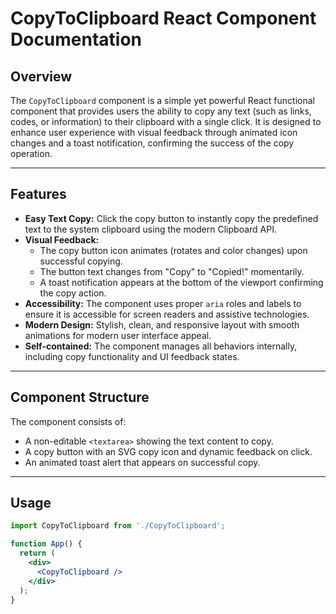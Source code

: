 # CopyToClipboard React Component Documentation

## Overview

The `CopyToClipboard` component is a simple yet powerful React functional component that provides users the ability to copy any text (such as links, codes, or information) to their clipboard with a single click. It is designed to enhance user experience with visual feedback through animated icon changes and a toast notification, confirming the success of the copy operation.

---

## Features

- **Easy Text Copy:** Click the copy button to instantly copy the predefined text to the system clipboard using the modern Clipboard API.
- **Visual Feedback:**
  - The copy button icon animates (rotates and color changes) upon successful copying.
  - The button text changes from "Copy" to "Copied!" momentarily.
  - A toast notification appears at the bottom of the viewport confirming the copy action.
- **Accessibility:** The component uses proper `aria` roles and labels to ensure it is accessible for screen readers and assistive technologies.
- **Modern Design:** Stylish, clean, and responsive layout with smooth animations for modern user interface appeal.
- **Self-contained:** The component manages all behaviors internally, including copy functionality and UI feedback states.

---

## Component Structure

The component consists of:

- A non-editable `<textarea>` showing the text content to copy.
- A copy button with an SVG copy icon and dynamic feedback on click.
- An animated toast alert that appears on successful copy.

---

## Usage

```jsx
import CopyToClipboard from './CopyToClipboard';

function App() {
  return (
    <div>
      <CopyToClipboard />
    </div>
  );
}